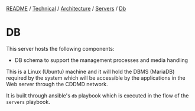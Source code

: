 [README](/) / [Technical](0e9eb851-aec6-11e7-9592-978508c84318.md) / [Architecture](d6d68f40-aec7-11e7-894f-6b718994da22.md) / [Servers](d6d68f41-aec7-11e7-894f-6b718994da22.md) / [Db](ec37d460-aecd-11e7-b4e2-fb7a6b2429a0.md)


# DB

This server hosts the following components:

- DB schema to support the management processes and media handling 

This is a Linux (Ubuntu) machine and it will hold the DBMS (MariaDB) required by the system which will be accessible by the applications in the Web server through the CDDMD network.

It is built through ansible's `db` playbook which is executed in the flow of the `servers` playbook.